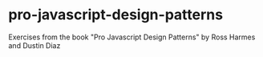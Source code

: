 # pro-javascript-design-patterns
Exercises from the book "Pro Javascript Design Patterns" by Ross Harmes and Dustin Diaz

